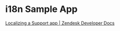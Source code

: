 # i18n Sample App

[Localizing a Support app | Zendesk Developer Docs](https://developer.zendesk.com/documentation/apps/build-an-app/localizing-a-support-app/)

